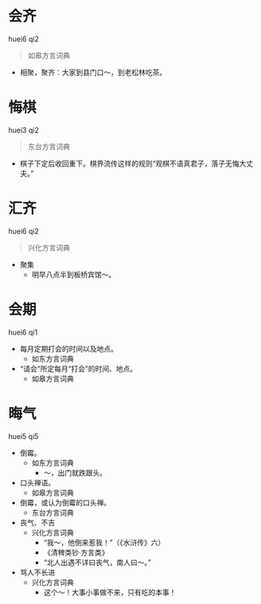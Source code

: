 



# 会齐
huei6 qi2
> 如皋方言词典
- 相聚，聚齐：大家到县门口～，到老松林吃茶。





# 悔棋
huei3 qi2
> 东台方言词典
- 棋子下定后收回重下。棋界流传这样的规则“观棋不语真君子，落子无悔大丈夫。”





# 汇齐
huei6 qi2
> 兴化方言词典
- 聚集
  - 明早八点半到板桥宾馆～。

# 会期
huei6 qi1
+ 每月定期打会的时间以及地点。
  * 如东方言词典
+ “请会”所定每月“打会”的时间、地点。
  * 如皋方言词典

# 晦气
huei5 qi5
+ 倒霉。
  * 如东方言词典
    - ～，出门就跌跟头。
+ 口头禅语。
  * 如皋方言词典
+ 倒霉，或认为倒霉的口头禅。
  * 东台方言词典
+ 丧气、不吉
  * 兴化方言词典
    - “我～，他倒来惹我！”（《水浒传》六）
    - 《清稗类钞·方言类》
    - “北人出遇不详曰丧气，南人曰～。”
+ 骂人不长进
  * 兴化方言词典
    - 这个～！大事小事做不来，只有吃的本事！
